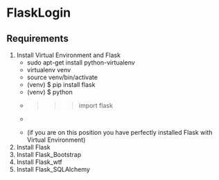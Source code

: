 # FlaskLogin
## Requirements
1. Install Virtual Environment and Flask
   * sudo apt-get install python-virtualenv
   * virtualenv venv
   * source venv/bin/activate
   * (venv) $ pip install flask
   * (venv) $ python
   * >>>import flask
   * >>> 
   * (if you are on this position you have perfectly installed Flask with Virtual Environment)
2. Install Flask
3. Install Flask_Bootstrap
4. Install Flask_wtf
5. Install Flask_SQLAlchemy
